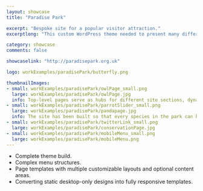 ```yaml
---
layout: showcase
title: "Paradise Park"

excerpt: "Bespoke site for a popular visitor attraction."
excerptlong: "This custom WordPress theme needed to present many differing content types in a wide range of styles and situations, while at the same time being user-friendly for visitors and site administrators."

category: showcase
comments: false

showcaselink: "http://paradisepark.org.uk"

logo: workExamples/paradisePark/butterfly.png

thumbnailImages:
- small: workExamples/paradisePark/owlPage_small.png
  large: workExamples/paradisePark/owlPage.jpg
  info: Top-level pages serve as hubs for different site sections, dynamically pulling in relevant content, and with several customisable layout options.
- small: workExamples/paradisePark/parrotSlider_small.png
  large: workExamples/paradisePark/pandapage.jpg
  info: The site has been built so that every species in the park can have it's own information page, complete with image sliders, conservation-status info, and a logical inter-species navigation.
- small: workExamples/paradisePark/twitterLink_small.png
  large: workExamples/paradisePark/conservationPage.jpg
- small: workExamples/paradisePark/mobileMenu_small.png
  large: workExamples/paradisePark/mobileMenu.png
---
```


* Complete theme build.
* Complex menu structures.
* Page templates with multiple customizable layouts and optional content areas.
* Converting static desktop-only designs into fully responsive templates.